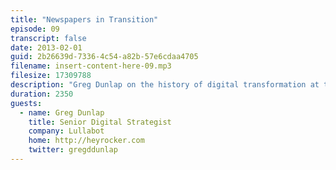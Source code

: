 ```yaml
---
title: "Newspapers in Transition"
episode: 09
transcript: false
date: 2013-02-01
guid: 2b26639d-7336-4c54-a82b-57e6cdaa4705
filename: insert-content-here-09.mp3
filesize: 17309788
description: "Greg Dunlap on the history of digital transformation at the Seattle Times, and the importance of cross-functional teams."
duration: 2350
guests: 
  - name: Greg Dunlap
    title: Senior Digital Strategist
    company: Lullabot
    home: http://heyrocker.com
    twitter: gregddunlap
---
```

